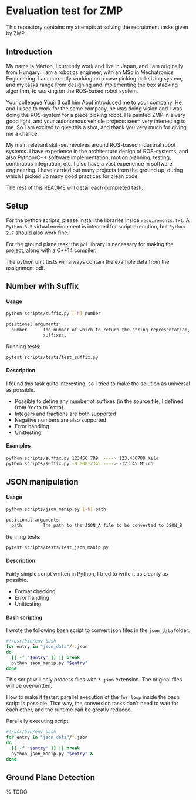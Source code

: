 # Evaluation test for ZMP

This repository contains my attempts at solving the recruitment tasks given by ZMP.

## Introduction

My name is Márton, I currently work and live in Japan, and I am originally from Hungary.
I am a robotics engineer, with an MSc in Mechatronics Engineering.
I am currently working on a case picking palletizing system,
and my tasks range from designing and implementing the box stacking algorithm,
to working on the ROS-based robot system.

Your colleague Yuuji (I call him Abu) introduced me to your company.
He and I used to work for the same company, he was doing vision and I was doing the ROS-system for a piece picking robot.
He painted ZMP in a very good light, and your autonomous vehicle projects seem very interesting to me.
So I am excited to give this a shot, and thank you very much for giving me a chance.

My main relevant skill-set revolves around ROS-based industrial robot systems.
I have experience in the architecture design of ROS-systems,
and also Python/C++ software implementation, motion planning, testing, continuous integration, etc.
I also have a vast experience in software engineering.
I have carried out many projects from the ground up,
during which I picked up many good practices for clean code.

The rest of this README will detail each completed task.

## Setup

For the python scripts, please install the libraries inside `requirements.txt`.
A `Python 3.5` virtual environment is intended for script execution, but `Python 2.7` should also work fine.

For the ground plane task, the `pcl` library is necessary for making the project,
along with a C++14 compiler.

The python unit tests will always contain the example data from the assignment pdf.

## Number with Suffix

#### Usage
```bash
python scripts/suffix.py [-h] number

positional arguments:
  number      The number of which to return the string representation, using
              suffixes.
```

Running tests:
```bash
pytest scripts/tests/test_suffix.py
```

#### Description

I found this task quite interesting, so I tried to make the solution as universal as possible.
* Possible to define any number of suffixes (in the source file, I defined from Yocto to Yotta).
* Integers and fractions are both supported
* Negative numbers are also supported
* Error handling
* Unittesting

#### Examples
```bash
python scripts/suffix.py 123456.789  ----> 123.456789 Kilo
python scripts/suffix.py -0.00012345 ----> -123.45 Micro
```

## JSON manipulation

#### Usage
```bash
python scripts/json_manip.py [-h] path

positional arguments:
  path        The path to the JSON_A file to be converted to JSON_B
```

Running tests:
```bash
pytest scripts/tests/test_json_manip.py
```

#### Description

Fairly simple script written in Python, I tried to write it as cleanly as possible.
* Format checking
* Error handling
* Unittesting

#### Bash scripting

I wrote the following bash script to convert json files in the `json_data` folder:

```bash
#!/usr/bin/env bash
for entry in "json_data"/*.json
do
  [[ -f "$entry" ]] || break
  python json_manip.py "$entry"
done
```

This script will only process files with `*.json` extension.
The original files will be overwritten.

How to make it faster: parallel execution of the `for loop` inside the bash script is possible.
That way, the conversion tasks don't need to wait for each other, and the runtime can be greatly reduced.

Parallelly executing script:
```bash
#!/usr/bin/env bash
for entry in "json_data"/*.json
do
  [[ -f "$entry" ]] || break
  python json_manip.py "$entry" &
done
```

## Ground Plane Detection

% TODO